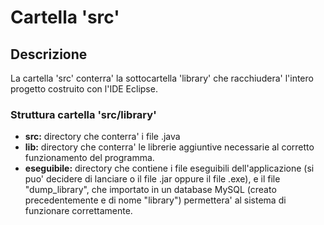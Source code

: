 Cartella 'src'
==============

Descrizione
-----------

La cartella 'src' conterra' la sottocartella 'library' che racchiudera' l'intero progetto costruito con l'IDE Eclipse. 

### Struttura cartella 'src/library'

* **src:** directory che conterra' i file .java
* **lib:** directory che conterra' le librerie aggiuntive necessarie al corretto funzionamento del programma.   
* **eseguibile:** directory che contiene i file eseguibili dell'applicazione (si puo' decidere di lanciare o il file .jar oppure il file .exe), e il file "dump_library", che importato in un database MySQL (creato precedentemente e di nome "library") permettera' al sistema di funzionare correttamente. 